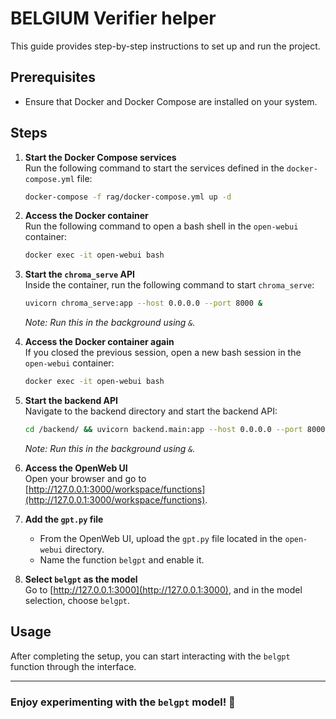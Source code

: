
# BELGIUM Verifier helper

This guide provides step-by-step instructions to set up and run the project.

## Prerequisites

- Ensure that Docker and Docker Compose are installed on your system.

## Steps

1. **Start the Docker Compose services**  
   Run the following command to start the services defined in the `docker-compose.yml` file:
   ```bash
   docker-compose -f rag/docker-compose.yml up -d
   ```

2. **Access the Docker container**  
   Run the following command to open a bash shell in the `open-webui` container:
   ```bash
   docker exec -it open-webui bash
   ```

3. **Start the `chroma_serve` API**  
   Inside the container, run the following command to start `chroma_serve`:
   ```bash
   uvicorn chroma_serve:app --host 0.0.0.0 --port 8000 &
   ```
   _Note: Run this in the background using `&`._

4. **Access the Docker container again**  
   If you closed the previous session, open a new bash session in the `open-webui` container:
   ```bash
   docker exec -it open-webui bash
   ```

5. **Start the backend API**  
   Navigate to the backend directory and start the backend API:
   ```bash
   cd /backend/ && uvicorn backend.main:app --host 0.0.0.0 --port 8000 &
   ```
   _Note: Run this in the background using `&`._

6. **Access the OpenWeb UI**  
   Open your browser and go to [http://127.0.0.1:3000/workspace/functions](http://127.0.0.1:3000/workspace/functions).

7. **Add the `gpt.py` file**  
   - From the OpenWeb UI, upload the `gpt.py` file located in the `open-webui` directory.
   - Name the function `belgpt` and enable it.

8. **Select `belgpt` as the model**  
   Go to [http://127.0.0.1:3000](http://127.0.0.1:3000), and in the model selection, choose `belgpt`.

## Usage

After completing the setup, you can start interacting with the `belgpt` function through the interface.

---

### Enjoy experimenting with the `belgpt` model! 🎉
